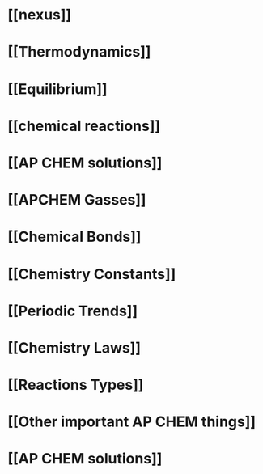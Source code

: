 # [[nexus]]
# [[Thermodynamics]]
# [[Equilibrium]]
# [[chemical reactions]]
# [[AP CHEM solutions]]
# [[APCHEM Gasses]]
# [[Chemical Bonds]]
# [[Chemistry Constants]]
# [[Periodic Trends]]
# [[Chemistry Laws]]
# [[Reactions Types]]
# [[Other important AP CHEM things]]
# [[AP CHEM solutions]]
